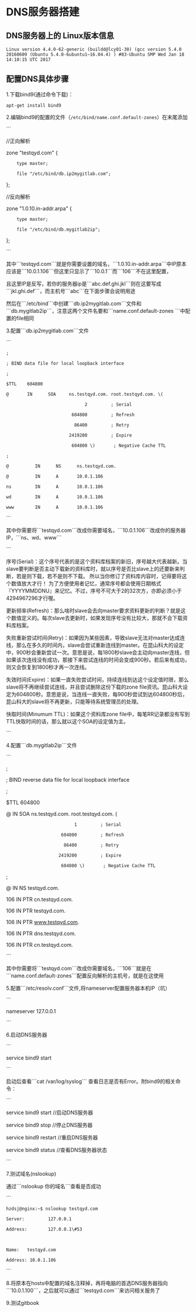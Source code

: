 # DNS服务器搭建

## DNS服务器上的 Linux版本信息

```
Linux version 4.4.0-62-generic (buildd@lcy01-30) (gcc version 5.4.0 20160609 (Ubuntu 5.4.0-6ubuntu1~16.04.4) ) #83-Ubuntu SMP Wed Jan 18 14:10:15 UTC 2017
```



## 配置DNS具体步骤

1.下载bind9\(通过命令下载\)：

```
apt-get install bind9
```

2.编辑bind9的配置的文件（`/etc/bind/name.conf.default-zones`）在末尾添加

\`\`\`

//正向解析

zone "testqyd.com" {

        type master;

        file "/etc/bind/db.ip2mygitlab.com";

};

//反向解析

zone "1.0.10.in-addr.arpa" {

        type master;

        file "/etc/bind/db.mygitlab2ip";

};

\`\`\`

其中\`\`\`testqyd.com\`\`\`就是你需要设置的域名，\`\`\`1.0.10.in-addr.arpa\`\`\`中IP原本应该是\`\`\`10.0.1.106\`\`\`但这里只显示了\`\`\`10.0.1\`\`\`而\`\`\`106\`\`\`不在这里配置，  

且这里IP是反写，若你的服务器ip是\`\`\`abc.def.ghi.jkl\`\`\`则在这要写成\`\`\`jkl.ghi.def\`\`\`，而主机号\`\`\`abc\`\`\`在下面步骤会说明用途  

然后在\`\`\`/etc/bind\`\`\`中创建\`\`\`db.ip2mygitlab.com\`\`\`文件和\`\`\`db.mygitlab2ip\`\`\`，注意这两个文件名要和\`\`\`name.conf.default-zones \`\`\`中配置的file相同  



3.配置\`\`\`db.ip2mygitlab.com\`\`\`文件

\`\`\`

    ;

    ; BIND data file for local loopback interface

    ;

    $TTL    604800

    @       IN      SOA     ns.testqyd.com. root.testqyd.com. \(

                                  2         ; Serial

                             604800         ; Refresh

                              86400         ; Retry

                            2419200         ; Expire

                             604800 \)       ; Negative Cache TTL

    ;

    @          IN      NS      ns.testqyd.com.

    @          IN      A       10.0.1.106

    ns         IN      A       10.0.1.106

    wd         IN      A       10.0.1.106

    www        IN      A       10.0.1.106

    

\`\`\`

其中你需要将\`\`\`testqyd.com\`\`\`改成你需要域名，\`\`\`10.0.1.106\`\`\`改成你的服务器IP，\`\`\`ns、wd、www\`\`\`  

\`\`\`



序号\(Serial\)：这个序号代表的是这个资料库档案的新旧，序号越大代表越新。当slave要判断是否主动下载新的资料库时，就以序号是否比slave上的还要新来判断，若是则下载，若不是则不下载。 所以当你修订了资料库内容时，记得要将这个数值放大才行！ 为了方便使用者记忆，通常序号都会使用日期格式『YYYYMMDDNU』来记忆。不过，序号不可大于2的32次方，亦即必须小于4294967296才行喔。



更新频率\(Refresh\)：那么啥时slave会去向master要求资料更新的判断？就是这个数值定义的。每次slave去更新时，如果发现序号没有比较大，那就不会下载资料库档案。



失败重新尝试时间\(Retry\)：如果因为某些因素，导致slave无法对master达成连线，那么在多久的时间内，slave会尝试重新连线到master。在昆山科大的设定中，900秒会重新尝试一次。意思是说，每1800秒slave会主动向master连线，但如果该次连线没有成功，那接下来尝试连线的时间会变成900秒。若后来有成功，则又会恢复到1800秒才再一次连线。



失效时间\(Expire\)：如果一直失败尝试时间，持续连线到达这个设定值时限，那么slave将不再继续尝试连线，并且尝试删除这份下载的zone file资讯。昆山科大设定为604800秒。意思是说，当连线一直失败，每900秒尝试到达604800秒后，昆山科大的slave将不再更新，只能等待系统管理员的处理。



快取时间\(Minumum TTL\)：如果这个资料库zone file中，每笔RR记录都没有写到TTL快取时间的话，那么就以这个SOA的设定值为主。

\`\`\`



4.配置\`\`\`db.mygitlab2ip\`\`\`文件

\`\`\`

;

; BIND reverse data file for local loopback interface

;

$TTL    604800	

@       IN      SOA     ns.testqyd.com. root.testqyd.com. \(

                              1         ; Serial

                         604800         ; Refresh

                          86400         ; Retry

                        2419200         ; Expire

                         604800 \)       ; Negative Cache TTL

;

@       IN      NS      testqyd.com.

106     IN      PTR     cn.testqyd.com.

106     IN      PTR     testqyd.com.

106     IN      PTR     www.testqyd.com.

106     IN      PTR     dns.testqyd.com.

106     IN      PTR     cn.testqyd.com.



\`\`\`

其中你需要将\`\`\`testqyd.com\`\`\`改成你需要域名，\`\`\`106\`\`\`就是在\`\`\`name.conf.default-zones\`\`\`配置反向解析的主机号，就是在这使用



5.配置\`\`\`/etc/resolv.conf\`\`\`文件,将nameserver配置服务器本机IP（坑）

\`\`\`

  nameserver 127.0.0.1

\`\`\`



6.启动DNS服务器

\`\`\`

  service bind9 start

\`\`\`

启动后查看\`\`\`cat /var/log/syslog\`\`\` 查看日志是否有Error。附bind9的相关命令：

\`\`\`

  service bind9 start    //启动DNS服务器

  service bind9 stop     //停止DNS服务器

  service bind9 restart  //重启DNS服务器

  service bind9 status   //查看DNS服务器状态

  

\`\`\`



7.测试域名\(nslookup\)  

  通过\`\`\`nslookup 你的域名\`\`\`查看是否成功

  \`\`\`

    hzdsj@nginx:~$ nslookup testqyd.com

    Server:         127.0.0.1

    Address:        127.0.0.1\#53

    

    Name:   testqyd.com

    Address: 10.0.1.106

  \`\`\`



8.将原本在hosts中配置的域名注释掉，再将电脑的首选DNS服务器指向\`\`\`10.0.1.100\`\`\`，之后就可以通过\`\`\`testqyd.com\`\`\`来访问相关服务了



9.测试gitbook

